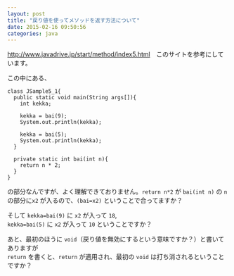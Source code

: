 ```yaml
---
layout: post
title: "戻り値を使ってメソッドを返す方法について"
date: 2015-02-16 09:50:56
categories: java
---
```

<p><a href="http://www.javadrive.jp/start/method/index5.html" rel="nofollow">http://www.javadrive.jp/start/method/index5.html</a>　このサイトを参考にしています。</p>

<p>この中にある、</p>

<pre><code>class JSample5_1{
  public static void main(String args[]){
    int kekka;

    kekka = bai(9);
    System.out.println(kekka);

    kekka = bai(5);
    System.out.println(kekka);
  }

  private static int bai(int n){
    return n * 2;
  }
}
</code></pre>

<p>の部分なんですが、よく理解できておりません。<code>return n*2</code> が <code>bai(int n)</code> の <code>n</code> の部分に<code>x2</code> が入るので、<code>(bai=x2)</code> ということで合ってますか？</p>

<p>そして <code>kekka=bai(9)</code> に <code>x2</code> が入って <code>18</code>,<br>
<code>kekka=bai(5)</code> に <code>x2</code> が入って <code>10</code> ということですか？</p>

<p>あと、最初のほうに <code>void</code>（戻り値を無効にするという意味ですか？）と書いてありますが<br>
<code>return</code> を書くと、<code>return</code> が適用され、最初の <code>void</code> は打ち消されるということですか？</p>
